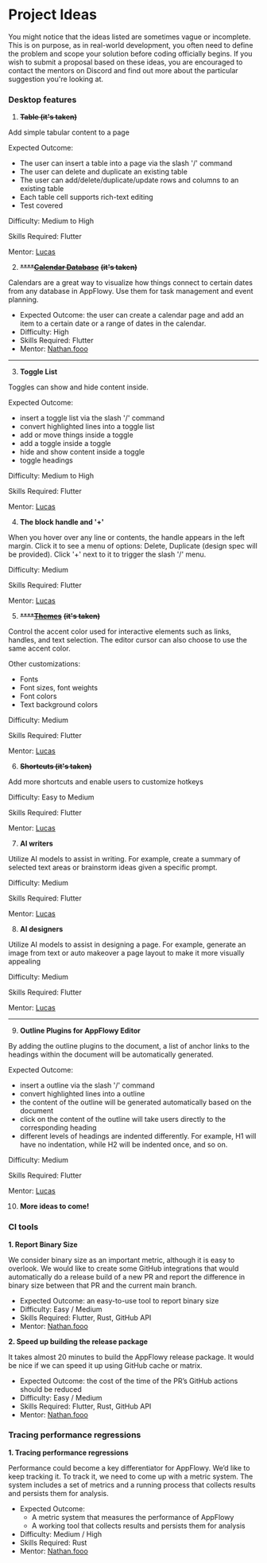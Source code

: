 # Project Ideas

You might notice that the ideas listed are sometimes vague or incomplete. This is on purpose, as in real-world development, you often need to define the problem and scope your solution before coding officially begins. If you wish to submit a proposal based on these ideas, you are encouraged to contact the mentors on Discord and find out more about the particular suggestion you're looking at.&#x20;



### Desktop features&#x20;

1. ~~**Table (it's taken)**~~

Add simple tabular content to a page

Expected Outcome:&#x20;

* The user can insert a table into a page via the slash '/' command
* The user can delete and duplicate an existing table
* The user can add/delete/duplicate/update rows and columns to an existing table
* Each table cell supports rich-text editing
* Test covered

Difficulty: Medium to High

Skills Required: Flutter

Mentor:  [Lucas](https://github.com/LucasXu0)



2. ~~****~~[~~**Calendar Database**~~](mentee-projects/calendar-view-for-appflowy-database.md) ~~**(it's taken)**~~

Calendars are a great way to visualize how things connect to certain dates from any database in AppFlowy. Use them for task management and event planning.&#x20;

* Expected Outcome: the user can create a calendar page and add an item to a certain date or a range of dates in the calendar.&#x20;
* Difficulty: High&#x20;
* Skills Required: Flutter&#x20;
* Mentor: [Nathan.fooo](https://github.com/appflowy)&#x20;

****

3. **Toggle List**

Toggles can show and hide content inside.

Expected Outcome:&#x20;

* insert a toggle list via the slash '/' command
* convert highlighted lines into a toggle list
* add or move things inside a toggle
* add a toggle inside a toggle
* hide and show content inside a toggle
* toggle headings

Difficulty: Medium to High

Skills Required: Flutter

Mentor: [Lucas](https://github.com/LucasXu0)



4. **The block handle and '+'** &#x20;

When you hover over any line or contents, the handle appears in the left margin. Click it to see a menu of options: Delete, Duplicate (design spec will be provided). Click '+' next to it to trigger the slash '/' menu.

Difficulty: Medium

Skills Required: Flutter

Mentor: [Lucas](https://github.com/LucasXu0)



5. ~~****~~[~~**Themes**~~](mentee-projects/custom-themes.md) ~~**(it's taken)**~~

Control the accent color used for interactive elements such as links, handles, and text selection. The editor cursor can also choose to use the same accent color.&#x20;

Other customizations:

* Fonts
* Font sizes, font weights
* Font colors
* Text background colors

Difficulty: Medium

Skills Required: Flutter

Mentor: [Lucas](https://github.com/LucasXu0)



6. &#x20;~~**Shortcuts (it's taken)**~~

Add more shortcuts and enable users to customize hotkeys

Difficulty: Easy to Medium

Skills Required: Flutter

Mentor: [Lucas](https://github.com/LucasXu0)



7. **AI writers**&#x20;

Utilize AI models to assist in writing. For example, create a summary of selected text areas or brainstorm ideas given a specific prompt.

Difficulty: Medium

Skills Required: Flutter

Mentor: [Lucas](https://github.com/LucasXu0)



8. **AI designers**

Utilize AI models to assist in designing a page. For example, generate an image from text or auto makeover a page layout to make it more visually appealing

Difficulty: Medium

Skills Required: Flutter

Mentor: [Lucas](https://github.com/LucasXu0)

****

9. **Outline Plugins for AppFlowy Editor**

By adding the outline plugins to the document, a list of anchor links to the headings within the document will be automatically generated.

Expected Outcome:&#x20;

* insert a outline via the slash '/' command
* convert highlighted lines into a outline
* the content of the outline will be generated automatically based on the document
* click on the content of the outline will take users directly to the corresponding heading
* different levels of headings are indented differently. For example, H1 will have no indentation, while H2 will be indented once, and so on.

Difficulty: Medium

Skills Required: Flutter

Mentor: [Lucas](https://github.com/LucasXu0)

10. **More ideas to come!**

### CI tools&#x20;

**1. Report Binary Size**

We consider binary size as an important metric, although it is easy to overlook. We would like to create some GitHub integrations that would automatically do a release build of a new PR and report the difference in binary size between that PR and the current main branch.&#x20;

* Expected Outcome: an easy-to-use tool to report binary size&#x20;
* Difficulty: Easy / Medium
* Skills Required: Flutter, Rust, GitHub API&#x20;
* Mentor: [Nathan.fooo](https://github.com/appflowy)&#x20;

**2. Speed up building the release package**

It takes almost 20 minutes to build the AppFlowy release package. It would be nice if we can speed it up using GitHub cache or matrix.&#x20;

* Expected Outcome: the cost of the time of the PR’s GitHub actions should be reduced&#x20;
* Difficulty: Easy / Medium
* Skills Required: Flutter, Rust, GitHub API&#x20;
* Mentor: [Nathan.fooo](https://github.com/appflowy)&#x20;



### Tracing performance regressions&#x20;

**1. Tracing performance regressions**

Performance could become a key differentiator for AppFlowy. We’d like to keep tracking it. To track it, we need to come up with a metric system. The system includes a set of metrics and a running process that collects results and persists them for analysis.&#x20;

* Expected Outcome:&#x20;
  * A metric system that measures the performance of AppFlowy&#x20;
  * A working tool that collects results and persists them for analysis&#x20;
* Difficulty: Medium / High&#x20;
* Skills Required: Rust&#x20;
* Mentor: [Nathan.fooo](https://github.com/appflowy)
